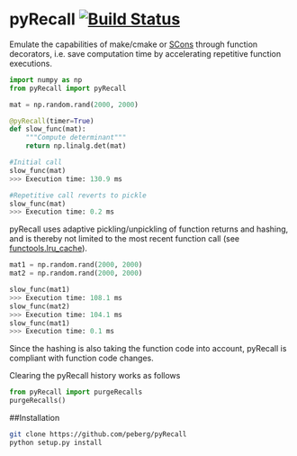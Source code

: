 # pyRecall [![Build Status](https://travis-ci.org/peberg/pyRecall.png)](https://travis-ci.org/peberg/pyRecall)

Emulate the capabilities of make/cmake or  [SCons](https://docs.python.org/3/library/functools.html) through function decorators, i.e. save computation time by accelerating repetitive function executions.
```python
import numpy as np
from pyRecall import pyRecall

mat = np.random.rand(2000, 2000)

@pyRecall(timer=True)
def slow_func(mat):
    """Compute determinant"""
    return np.linalg.det(mat)

#Initial call
slow_func(mat)
>>> Execution time: 130.9 ms

#Repetitive call reverts to pickle
slow_func(mat)
>>> Execution time: 0.2 ms
```
pyRecall uses adaptive pickling/unpickling of function returns and hashing, and is thereby not limited to the most recent function call (see [functools.lru_cache](https://docs.python.org/3/library/functools.html)).
```python
mat1 = np.random.rand(2000, 2000)
mat2 = np.random.rand(2000, 2000)        

slow_func(mat1)
>>> Execution time: 108.1 ms
slow_func(mat2)
>>> Execution time: 104.1 ms
slow_func(mat1)
>>> Execution time: 0.1 ms
```
Since the hashing is also taking the function code into account, pyRecall is compliant with function code changes.

Clearing the pyRecall history works as follows
```python
from pyRecall import purgeRecalls
purgeRecalls()
```


##Installation
``` sh
git clone https://github.com/peberg/pyRecall
python setup.py install
```
